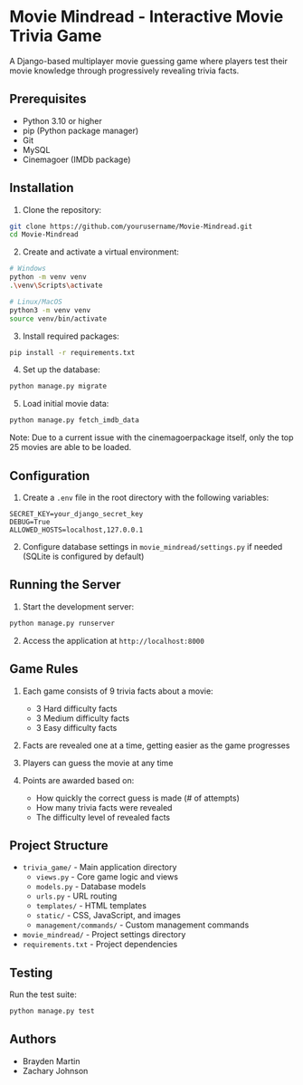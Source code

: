 # Movie Mindread - Interactive Movie Trivia Game

A Django-based multiplayer movie guessing game where players test their movie knowledge through progressively revealing trivia facts.

## Prerequisites

- Python 3.10 or higher
- pip (Python package manager)
- Git
- MySQL
- Cinemagoer (IMDb package)

## Installation

1. Clone the repository:
```bash
git clone https://github.com/yourusername/Movie-Mindread.git
cd Movie-Mindread
```

2. Create and activate a virtual environment:
```bash
# Windows
python -m venv venv
.\venv\Scripts\activate

# Linux/MacOS
python3 -m venv venv
source venv/bin/activate
```

3. Install required packages:
```bash
pip install -r requirements.txt
```

4. Set up the database:
```bash
python manage.py migrate
```

5. Load initial movie data:
```bash
python manage.py fetch_imdb_data
```
Note: Due to a current issue with the cinemagoerpackage itself, only the top 25 movies are able to be loaded. 
## Configuration

1. Create a `.env` file in the root directory with the following variables:
```env
SECRET_KEY=your_django_secret_key
DEBUG=True
ALLOWED_HOSTS=localhost,127.0.0.1
```

2. Configure database settings in `movie_mindread/settings.py` if needed (SQLite is configured by default)

## Running the Server

1. Start the development server:
```bash
python manage.py runserver
```

2. Access the application at `http://localhost:8000`

## Game Rules

1. Each game consists of 9 trivia facts about a movie:
   - 3 Hard difficulty facts
   - 3 Medium difficulty facts
   - 3 Easy difficulty facts

2. Facts are revealed one at a time, getting easier as the game progresses
3. Players can guess the movie at any time
4. Points are awarded based on:
   - How quickly the correct guess is made (# of attempts)
   - How many trivia facts were revealed
   - The difficulty level of revealed facts

## Project Structure

- `trivia_game/` - Main application directory
  - `views.py` - Core game logic and views
  - `models.py` - Database models
  - `urls.py` - URL routing
  - `templates/` - HTML templates
  - `static/` - CSS, JavaScript, and images
  - `management/commands/` - Custom management commands
- `movie_mindread/` - Project settings directory
- `requirements.txt` - Project dependencies


## Testing

Run the test suite:
```bash
python manage.py test
```

## Authors

- Brayden Martin
- Zachary Johnson
